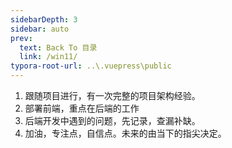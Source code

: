 ```yaml
---
sidebarDepth: 3
sidebar: auto
prev:
  text: Back To 目录
  link: /win11/
typora-root-url: ..\.vuepress\public
---
```




1. 跟随项目进行，有一次完整的项目架构经验。
2. 部署前端，重点在后端的工作
3. 后端开发中遇到的问题，先记录，查漏补缺。
4. 加油，专注点，自信点。未来的由当下的指尖决定。